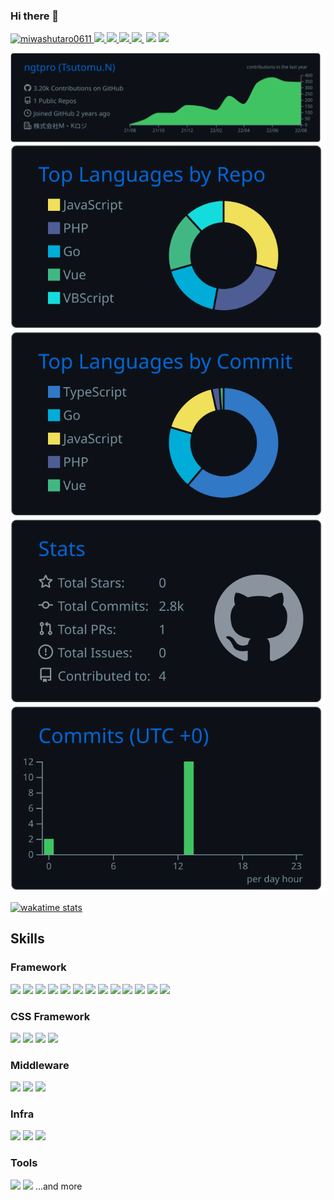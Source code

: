 ### Hi there 👋

[ ![miwashutaro0611](https://komarev.com/ghpvc/?username=ngtpro)
](https://github.com/ngtpro/ngtpro/)
[![](https://img.shields.io/twitter/follow/Ngtpro27?label=Twitter&logo=twitter&style=flat)
](http://twitter.com/jackmiwamiwa)
[![](https://img.shields.io/github/followers/ngtpro?label=follow&logo=github&style=flat)
](https://github.com/ngtpro)
[![](https://qiita-badge.apiapi.app/s/ngtpro/posts.svg)
](http://qiita.com/ngtpro)
[![](https://qiita-badge.apiapi.app/s/ngtpro/contributions.svg)
](http://qiita.com/ngtpro)
[![]()]()
[![](https://zenn.badge.nikaera.com/s/ngtpro/articles?style=plastic)](https://zenn.dev/ngtpro/articles)
[![](https://zenn.badge.nikaera.com/s/ngtpro/likes?style=plastic)](https://zenn.dev/ngtpro)

![](https://raw.githubusercontent.com/ngtpro/ngtpro/main/profile-summary-card-output/github_dark/0-profile-details.svg)
![](https://raw.githubusercontent.com/ngtpro/ngtpro/main/profile-summary-card-output/github_dark/1-repos-per-language.svg)
![](https://raw.githubusercontent.com/ngtpro/ngtpro/main/profile-summary-card-output/github_dark/2-most-commit-language.svg)
![](https://raw.githubusercontent.com/ngtpro/ngtpro/main/profile-summary-card-output/github_dark/3-stats.svg)
![](https://raw.githubusercontent.com/ngtpro/ngtpro/main/profile-summary-card-output/github_dark/4-productive-time.svg)

[![wakatime stats](https://github-readme-stats.vercel.app/api/wakatime?username=TSUTOMU&layout=compact&theme=dark)](https://github.com/anuraghazra/github-readme-stats)

## Skills

### Framework

[![](https://img.shields.io/badge/-TypeScript-000?style=flat&logo=TypeScript)](https://github.com/ngtpro)
[![](https://img.shields.io/badge/-Next.js-000?style=flat&logo=Next.js)](https://github.com/ngtpro)
[![](https://img.shields.io/badge/-Nuxt.js-000?style=flat&logo=Nuxt.js)](https://github.com/ngtpro)
[![](https://img.shields.io/badge/-React.js-000?style=flat&logo=React)](https://github.com/ngtpro)
[![](https://img.shields.io/badge/-Vue.js-000?style=flat&logo=Vue.js)](https://github.com/ngtpro)
[![](https://img.shields.io/badge/-Electron-000?style=flat&logo=Electron)](https://github.com/ngtpro)
[![](https://img.shields.io/badge/-Node.js-000?style=flat&logo=Node.js)](https://github.com/ngtpro)
[![](https://img.shields.io/badge/-Nest.js-000?style=flat&logo=Nestjs)](https://github.com/ngtpro)
[![](https://img.shields.io/badge/-Go-000?style=flat&logo=Go)](https://github.com/ngtpro)
[![](https://img.shields.io/badge/-PHP-000?style=flat&logo=PHP)](https://github.com/ngtpro)
[![](https://img.shields.io/badge/-Python-000?style=flat&logo=Python)](https://github.com/ngtpro)
[![](https://img.shields.io/badge/-Flutter-000?style=flat&logo=Flutter)](https://github.com/ngtpro)
[![](https://img.shields.io/badge/-Dart-000?style=flat&logo=Dart)](https://github.com/ngtpro)

### CSS Framework

[![](https://img.shields.io/badge/-MUI-000?style=flat&logo=MUI)](https://github.com/ngtpro)
[![](https://img.shields.io/badge/-TailwindCSS-000?style=flat&logo=TailwindCSS)](https://github.com/ngtpro)
[![](https://img.shields.io/badge/-UIKit-000?style=flat&logo=UIKit)](https://github.com/ngtpro)
[![](https://img.shields.io/badge/-Sass-000?style=flat&logo=Sass)](https://github.com/ngtpro)

### Middleware

[![](https://img.shields.io/badge/-Docker-000?style=flat&logo=docker)](https://github.com/ngtpro)
[![](https://img.shields.io/badge/-MySQL-000?style=flat&logo=mysql)](https://github.com/ngtpro)
[![](https://img.shields.io/badge/-SQLite-000?style=flat&logo=SQLite)](https://github.com/ngtpro)

### Infra

[![](https://img.shields.io/badge/-GoogleCloud-000?style=flat&logo=GoogleCloud)](https://github.com/ngtpro)
[![](https://img.shields.io/badge/-Vercel-000?style=flat&logo=Vercel)](https://github.com/ngtpro)
[![](https://img.shields.io/badge/-Heroku-000?style=flat&logo=heroku)](https://github.com/ngtpro)

### Tools

[![](https://img.shields.io/badge/-VSCode-000?style=flat&logo=VisualStudioCode)](https://github.com/ngtpro)
[![](https://img.shields.io/badge/-Figma-000?style=flat&logo=Figma)](https://github.com/ngtpro)
...and more

<!--
**ngtpro/ngtpro** is a ✨ _special_ ✨ repository because its `README.md` (this file) appears on your GitHub profile.

Here are some ideas to get you started:

- 🔭 I’m currently working on ...
- 🌱 I’m currently learning ...
- 👯 I’m looking to collaborate on ...
- 🤔 I’m looking for help with ...
- 💬 Ask me about ...
- 📫 How to reach me: ...
- 😄 Pronouns: ...
- ⚡ Fun fact: ...
-->
